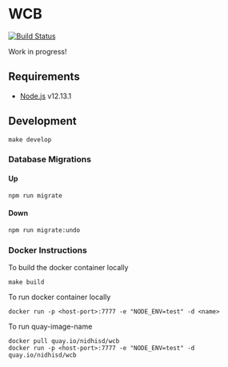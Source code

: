 # WCB

[![Build Status](https://travis-ci.org/AgaKhanFoundation/WCB.svg?branch=master)](https://travis-ci.org/AgaKhanFoundation/WCB)

Work in progress!

## Requirements

- [Node.js](https://nodejs.org) v12.13.1

## Development

```
make develop
```

### Database Migrations

#### Up

```
npm run migrate
```

#### Down

```
npm run migrate:undo
```

### Docker Instructions

To build the docker container locally

```
make build
```

To run docker container locally

```
docker run -p <host-port>:7777 -e "NODE_ENV=test" -d <name>
```

To run quay-image-name

```
docker pull quay.io/nidhisd/wcb
docker run -p <host-port>:7777 -e "NODE_ENV=test" -d quay.io/nidhisd/wcb
```
